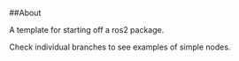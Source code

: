 ##About

A template for starting off a ros2 package.

Check individual branches to see examples of simple nodes.

